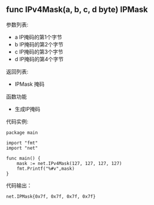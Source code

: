 ## func IPv4Mask(a, b, c, d byte) IPMask

参数列表:

- a IP掩码的第1个字节
- b IP掩码的第2个字节
- c IP掩码的第3个字节
- d IP掩码的第4个字节

返回列表:

- IPMask 掩码

函数功能

- 生成IP掩码

代码实例:

	package main
	
	import "fmt"
	import "net"
	
	func main() {
		mask := net.IPv4Mask(127, 127, 127, 127)
		fmt.Printf("%#v",mask)
	}

代码输出：

    net.IPMask{0x7f, 0x7f, 0x7f, 0x7f}